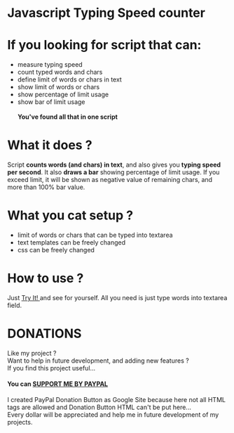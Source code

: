 # Javascript Typing Speed counter

# If you looking for script that can:
- measure typing speed
- count typed words and chars
- define limit of words or chars in text
- show limit of words or chars
- show percentage of limit usage
- show bar of limit usage  
<br>**You've found all that in one script**

# What it does ?
Script **counts words (and chars) in text**, and also gives you **typing speed per second**.
It also **draws a bar** showing percentage of limit usage.
If you exceed limit, it will be shown as negative value of remaining chars, and more than 100% bar value.

# What you cat setup ?
- limit of words or chars that can be typed into textarea
- text templates can be freely changed
- css can be freely changed

# How to use ?
Just <a href="http://dominikstyp.github.io/javascript-stuff/miscellaneous/typing-speed-counter/typing-speed-counter.html"> Try It! </a> and see for yourself.
All you need is just type words into textarea field.

# DONATIONS
Like my project ?   
Want to help in future development, and adding new features ?   
If you find this project useful...  
#### You can <a href="https://sites.google.com/site/dominikdonationbutton/">SUPPORT ME BY PAYPAL</a>
I created PayPal Donation Button as Google Site because here not all HTML tags are allowed and Donation Button HTML can't be put here...  
Every dollar will be appreciated and help me in future development of my projects. 